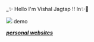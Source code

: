 _✨ Hello I'm Vishal Jagtap !! In✨🙂 

<img src="AddressBookService.jpg"> demo</img>
     
<a href="http://kalpesh-portfolio.s3-website.ap-south-1.amazonaws.com/"><b><i>personal websites</i></b></a>





<!--
**vishalj1412/vishalj1412** is a ✨ _special_ ✨ repository because its `README.md` (this file) appears on your GitHub profile.

Here are some ideas to get you started:

- 🔭 I’m currently working on ...
- 🌱 I’m currently learning ...
- 👯 I’m looking to collaborate on ...
- 🤔 I’m looking for help with ...
- 💬 Ask me about ...
- 📫 How to reach me: ...
- 😄 Pronouns: ...
- ⚡ Fun fact: ...
-->
